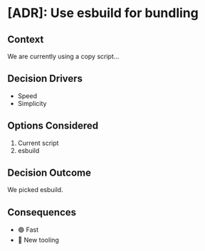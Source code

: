 # [ADR]: Use esbuild for bundling

<!---
Generated automatically from GitHub issue #7
-->

## Context

We are currently using a copy script...

## Decision Drivers

- Speed
- Simplicity

## Options Considered

1. Current script
2. esbuild

## Decision Outcome

We picked esbuild.

## Consequences

- 🟢 Fast
- 🔴 New tooling
